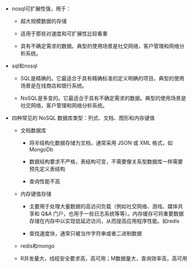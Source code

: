 - nosql可扩展性强，用于：

	- 超大规模数据的存储

	- 适用于那些对速度和可扩展性比较看重

	- 具有不确定需求的数据。典型的使用场景是社交网络，客户管理和网络分析系统。

- sql和nosql

	- SQL是精确的。它最适合于具有精确标准的定义明确的项目。典型的使用场景是在线商店和银行系统。

	- NoSQL是多变的。它最适合于具有不确定需求的数据。典型的使用场景是社交网络，客户管理和网络分析系统。
- 四种常见的 NoSQL 数据库类型：列式、文档、图形和内存键值

	- 文档数据库

		- 将半结构化数据存储为文档，通常采用 JSON 或 XML 格式，如MongoDb

		- 数据结构要求不严格，表结构可变，不需要像关系型数据库一样需要预先定义表结构

		- 查询性能不高

	- 内存键值存储

		- 主要用于处理大量数据的高访问负载（例如社交网络、游戏、媒体共享和 Q&A 门户，也用于一些日志系统等等）。内存缓存可将重要数据存储在内存中以实现低延迟访问，从而提高应用程序性能。如redis

		- 查找速度快，通常只被当作字符串或者二进制数据

	- redis和mongo
	
	- R并发量大，线程安全要求高，高可用；M数据量大，查询效率高，高可用

